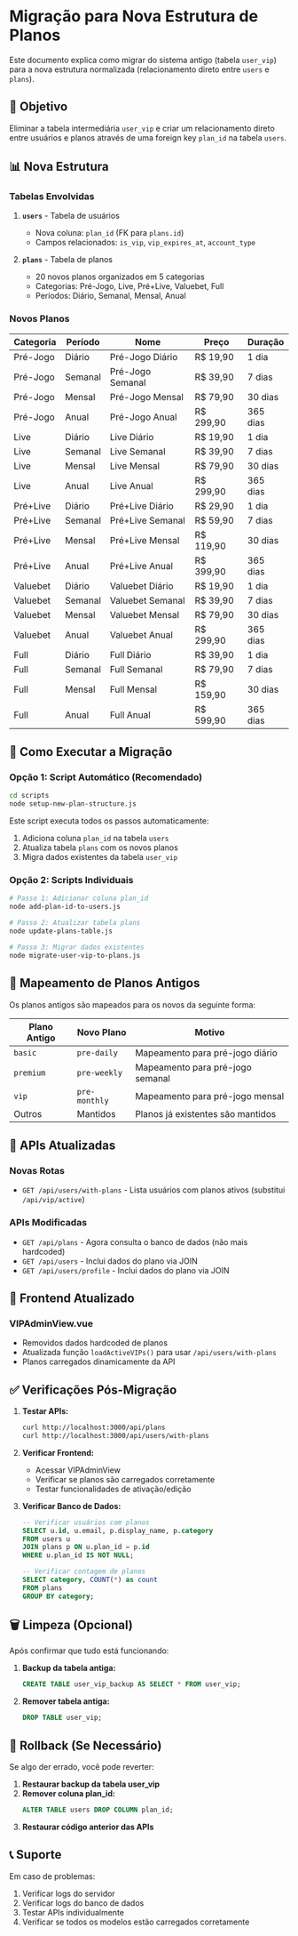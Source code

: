 # Migração para Nova Estrutura de Planos

Este documento explica como migrar do sistema antigo (tabela `user_vip`) para a nova estrutura normalizada (relacionamento direto entre `users` e `plans`).

## 🎯 Objetivo

Eliminar a tabela intermediária `user_vip` e criar um relacionamento direto entre usuários e planos através de uma foreign key `plan_id` na tabela `users`.

## 📊 Nova Estrutura

### Tabelas Envolvidas

1. **`users`** - Tabela de usuários
   - Nova coluna: `plan_id` (FK para `plans.id`)
   - Campos relacionados: `is_vip`, `vip_expires_at`, `account_type`

2. **`plans`** - Tabela de planos
   - 20 novos planos organizados em 5 categorias
   - Categorias: Pré-Jogo, Live, Pré+Live, Valuebet, Full
   - Períodos: Diário, Semanal, Mensal, Anual

### Novos Planos

| Categoria | Período | Nome | Preço | Duração |
|-----------|---------|------|-------|---------|
| Pré-Jogo | Diário | Pré-Jogo Diário | R$ 19,90 | 1 dia |
| Pré-Jogo | Semanal | Pré-Jogo Semanal | R$ 39,90 | 7 dias |
| Pré-Jogo | Mensal | Pré-Jogo Mensal | R$ 79,90 | 30 dias |
| Pré-Jogo | Anual | Pré-Jogo Anual | R$ 299,90 | 365 dias |
| Live | Diário | Live Diário | R$ 19,90 | 1 dia |
| Live | Semanal | Live Semanal | R$ 39,90 | 7 dias |
| Live | Mensal | Live Mensal | R$ 79,90 | 30 dias |
| Live | Anual | Live Anual | R$ 299,90 | 365 dias |
| Pré+Live | Diário | Pré+Live Diário | R$ 29,90 | 1 dia |
| Pré+Live | Semanal | Pré+Live Semanal | R$ 59,90 | 7 dias |
| Pré+Live | Mensal | Pré+Live Mensal | R$ 119,90 | 30 dias |
| Pré+Live | Anual | Pré+Live Anual | R$ 399,90 | 365 dias |
| Valuebet | Diário | Valuebet Diário | R$ 19,90 | 1 dia |
| Valuebet | Semanal | Valuebet Semanal | R$ 39,90 | 7 dias |
| Valuebet | Mensal | Valuebet Mensal | R$ 79,90 | 30 dias |
| Valuebet | Anual | Valuebet Anual | R$ 299,90 | 365 dias |
| Full | Diário | Full Diário | R$ 39,90 | 1 dia |
| Full | Semanal | Full Semanal | R$ 79,90 | 7 dias |
| Full | Mensal | Full Mensal | R$ 159,90 | 30 dias |
| Full | Anual | Full Anual | R$ 599,90 | 365 dias |

## 🚀 Como Executar a Migração

### Opção 1: Script Automático (Recomendado)

```bash
cd scripts
node setup-new-plan-structure.js
```

Este script executa todos os passos automaticamente:
1. Adiciona coluna `plan_id` na tabela `users`
2. Atualiza tabela `plans` com os novos planos
3. Migra dados existentes da tabela `user_vip`

### Opção 2: Scripts Individuais

```bash
# Passo 1: Adicionar coluna plan_id
node add-plan-id-to-users.js

# Passo 2: Atualizar tabela plans
node update-plans-table.js

# Passo 3: Migrar dados existentes
node migrate-user-vip-to-plans.js
```

## 🔄 Mapeamento de Planos Antigos

Os planos antigos são mapeados para os novos da seguinte forma:

| Plano Antigo | Novo Plano | Motivo |
|--------------|------------|--------|
| `basic` | `pre-daily` | Mapeamento para pré-jogo diário |
| `premium` | `pre-weekly` | Mapeamento para pré-jogo semanal |
| `vip` | `pre-monthly` | Mapeamento para pré-jogo mensal |
| Outros | Mantidos | Planos já existentes são mantidos |

## 📡 APIs Atualizadas

### Novas Rotas

- `GET /api/users/with-plans` - Lista usuários com planos ativos (substitui `/api/vip/active`)

### APIs Modificadas

- `GET /api/plans` - Agora consulta o banco de dados (não mais hardcoded)
- `GET /api/users` - Inclui dados do plano via JOIN
- `GET /api/users/profile` - Inclui dados do plano via JOIN

## 🎨 Frontend Atualizado

### VIPAdminView.vue

- Removidos dados hardcoded de planos
- Atualizada função `loadActiveVIPs()` para usar `/api/users/with-plans`
- Planos carregados dinamicamente da API

## ✅ Verificações Pós-Migração

1. **Testar APIs:**
   ```bash
   curl http://localhost:3000/api/plans
   curl http://localhost:3000/api/users/with-plans
   ```

2. **Verificar Frontend:**
   - Acessar VIPAdminView
   - Verificar se planos são carregados corretamente
   - Testar funcionalidades de ativação/edição

3. **Verificar Banco de Dados:**
   ```sql
   -- Verificar usuários com planos
   SELECT u.id, u.email, p.display_name, p.category 
   FROM users u 
   JOIN plans p ON u.plan_id = p.id 
   WHERE u.plan_id IS NOT NULL;
   
   -- Verificar contagem de planos
   SELECT category, COUNT(*) as count 
   FROM plans 
   GROUP BY category;
   ```

## 🗑️ Limpeza (Opcional)

Após confirmar que tudo está funcionando:

1. **Backup da tabela antiga:**
   ```sql
   CREATE TABLE user_vip_backup AS SELECT * FROM user_vip;
   ```

2. **Remover tabela antiga:**
   ```sql
   DROP TABLE user_vip;
   ```

## 🚨 Rollback (Se Necessário)

Se algo der errado, você pode reverter:

1. **Restaurar backup da tabela user_vip**
2. **Remover coluna plan_id:**
   ```sql
   ALTER TABLE users DROP COLUMN plan_id;
   ```
3. **Restaurar código anterior das APIs**

## 📞 Suporte

Em caso de problemas:
1. Verificar logs do servidor
2. Verificar logs do banco de dados
3. Testar APIs individualmente
4. Verificar se todos os modelos estão carregados corretamente
